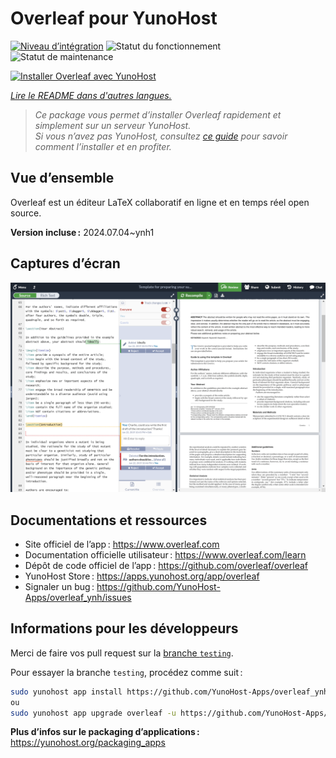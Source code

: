 <!--
Nota bene : ce README est automatiquement généré par <https://github.com/YunoHost/apps/tree/master/tools/readme_generator>
Il NE doit PAS être modifié à la main.
-->

# Overleaf pour YunoHost

[![Niveau d’intégration](https://dash.yunohost.org/integration/overleaf.svg)](https://ci-apps.yunohost.org/ci/apps/overleaf/) ![Statut du fonctionnement](https://ci-apps.yunohost.org/ci/badges/overleaf.status.svg) ![Statut de maintenance](https://ci-apps.yunohost.org/ci/badges/overleaf.maintain.svg)

[![Installer Overleaf avec YunoHost](https://install-app.yunohost.org/install-with-yunohost.svg)](https://install-app.yunohost.org/?app=overleaf)

*[Lire le README dans d'autres langues.](./ALL_README.md)*

> *Ce package vous permet d’installer Overleaf rapidement et simplement sur un serveur YunoHost.*  
> *Si vous n’avez pas YunoHost, consultez [ce guide](https://yunohost.org/install) pour savoir comment l’installer et en profiter.*

## Vue d’ensemble

Overleaf est un éditeur LaTeX collaboratif en ligne et en temps réel open source.


**Version incluse :** 2024.07.04~ynh1

## Captures d’écran

![Capture d’écran de Overleaf](./doc/screenshots/screenshot.png)

## Documentations et ressources

- Site officiel de l’app : <https://www.overleaf.com>
- Documentation officielle utilisateur : <https://www.overleaf.com/learn>
- Dépôt de code officiel de l’app : <https://github.com/overleaf/overleaf>
- YunoHost Store : <https://apps.yunohost.org/app/overleaf>
- Signaler un bug : <https://github.com/YunoHost-Apps/overleaf_ynh/issues>

## Informations pour les développeurs

Merci de faire vos pull request sur la [branche `testing`](https://github.com/YunoHost-Apps/overleaf_ynh/tree/testing).

Pour essayer la branche `testing`, procédez comme suit :

```bash
sudo yunohost app install https://github.com/YunoHost-Apps/overleaf_ynh/tree/testing --debug
ou
sudo yunohost app upgrade overleaf -u https://github.com/YunoHost-Apps/overleaf_ynh/tree/testing --debug
```

**Plus d’infos sur le packaging d’applications :** <https://yunohost.org/packaging_apps>
